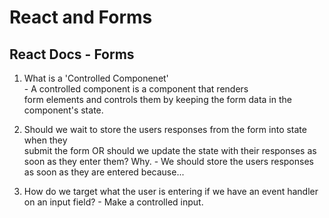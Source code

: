 # React and Forms 

## React Docs - Forms  
  1. What is a 'Controlled Componenet'  
    - A controlled component is a component that renders  
    form elements and controls them by keeping the form data in the component's state.

  2. Should we wait to store the users responses from the form into state when they  
  submit the form OR should we update the state with their responses as soon as they enter them? Why.
    - We should store the users responses as soon as they are entered because... 

  3. How do we target what the user is entering if we have an event handler on an input field?
    - Make a controlled input. 
